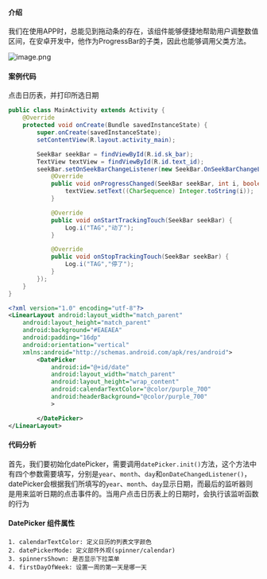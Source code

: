 #### 介绍
我们在使用APP时，总能见到拖动条的存在，该组件能够便捷地帮助用户调整数值区间，在安卓开发中，他作为ProgressBar的子类，因此也能够调用父类方法。

![image.png](https://i.loli.net/2021/08/18/XKWoThnCL5mZcA6.png)

#### 案例代码
点击日历表，并打印所选日期

```java
public class MainActivity extends Activity {
    @Override
    protected void onCreate(Bundle savedInstanceState) {
        super.onCreate(savedInstanceState);
        setContentView(R.layout.activity_main);

        SeekBar seekBar = findViewById(R.id.sk_bar);
        TextView textView = findViewById(R.id.text_id);
        seekBar.setOnSeekBarChangeListener(new SeekBar.OnSeekBarChangeListener() {
            @Override
            public void onProgressChanged(SeekBar seekBar, int i, boolean b) {
                textView.setText((CharSequence) Integer.toString(i));
            }

            @Override
            public void onStartTrackingTouch(SeekBar seekBar) {
                Log.i("TAG","动了");
            }

            @Override
            public void onStopTrackingTouch(SeekBar seekBar) {
                Log.i("TAG","停了");
            }
        });
    }
}
```
```xml
<?xml version="1.0" encoding="utf-8"?>
<LinearLayout android:layout_width="match_parent"
    android:layout_height="match_parent"
    android:background="#EAEAEA"
    android:padding="16dp"
    android:orientation="vertical"
    xmlns:android="http://schemas.android.com/apk/res/android">
        <DatePicker
            android:id="@+id/date"
            android:layout_width="match_parent"
            android:layout_height="wrap_content"
            android:calendarTextColor="@color/purple_700"
            android:headerBackground="@color/purple_700"
            >

        </DatePicker>
</LinearLayout>
```
#### 代码分析
首先，我们要初始化datePicker，需要调用`datePicker.init()`方法，这个方法中有四个参数需要填写，分别是`year`、`month`、`day`和`onDateChangedListener()`，datePicker会根据我们所填写的`year`、`month`、`day`显示日期，而最后的监听器则是用来监听日期的点击事件的。当用户点击日历表上的日期时，会执行该监听函数的行为

#### DatePicker 组件属性
```text
1. calendarTextColor: 定义日历的列表文字颜色
2. datePickerMode: 定义部件外观(spinner/calendar)
3. spinnersShown: 是否显示下拉菜单
4. firstDayOfWeek: 设置一周的第一天是哪一天
```
